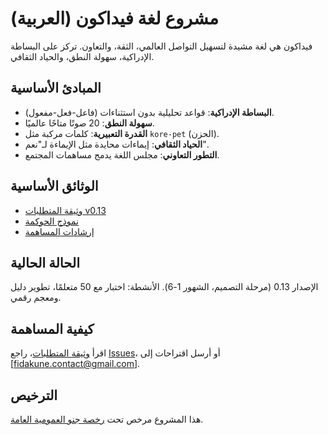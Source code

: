 # مشروع لغة فيداكون (العربية)

فيداكون هي لغة مشيدة لتسهيل التواصل العالمي، الثقة، والتعاون. تركز على البساطة الإدراكية، سهولة النطق، والحياد الثقافي.

## المبادئ الأساسية
- **البساطة الإدراكية**: قواعد تحليلية بدون استثناءات (فاعل-فعل-مفعول).
- **سهولة النطق**: 20 صوتًا متاحًا عالميًا.
- **القدرة التعبيرية**: كلمات مركبة مثل `kore-pet` (الحزن).
- **الحياد الثقافي**: إيماءات محايدة مثل الإيماءة لـ"نعم".
- **التطور التعاوني**: مجلس اللغة يدمج مساهمات المجتمع.

## الوثائق الأساسية
- [وثيقة المتطلبات v0.13](../REQUIREMENTS.md)
- [نموذج الحوكمة](../GOVERNANCE.md)
- [إرشادات المساهمة](../CONTRIBUTING.md)

## الحالة الحالية
الإصدار 0.13 (مرحلة التصميم، الشهور 1-6). الأنشطة: اختبار مع 50 متعلمًا، تطوير دليل ومعجم رقمي.

## كيفية المساهمة
اقرأ [وثيقة المتطلبات](../REQUIREMENTS.md)، راجع [Issues](https://github.com/jlillywh/Fidakune-Language/issues)، أو أرسل اقتراحات إلى [fidakune.contact@gmail.com].

## الترخيص
هذا المشروع مرخص تحت [رخصة جنو العمومية العامة](../LICENSE).
